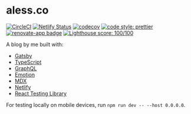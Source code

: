 # aless.co

[![CircleCI](https://circleci.com/gh/alessbell/alessbell/tree/main.svg?style=svg)](https://circleci.com/gh/alessbell/alessbell/tree/main)
[![Netlify Status](https://api.netlify.com/api/v1/badges/4245956d-8b21-4b31-a405-05ca5fa8799a/deploy-status)](https://app.netlify.com/sites/alessia/deploys)
[![codecov](https://codecov.io/gh/alessbell/alessbell/branch/main/graph/badge.svg)](https://codecov.io/gh/alessbell/alessbell)
[![code style: prettier](https://img.shields.io/badge/code_style-prettier-ff69b4.svg?style=flat-round)](https://github.com/prettier/prettier)
[![renovate-app badge][renovate-badge]][renovate-app]
[![Lighthouse score: 100/100](https://lighthouse-badge.appspot.com/?score=100)](https://github.com/ebidel/lighthouse-badge)

[renovate-badge]: https://img.shields.io/badge/renovate-app-blue.svg
[renovate-app]: https://renovateapp.com/

A blog by me built with:

- [Gatsby](https://github.com/gatsbyjs/gatsby)
- [TypeScript](https://www.typescriptlang.org/)
- [GraphQL](https://graphql.org/)
- [Emotion](https://github.com/emotion-js/emotion)
- [MDX](https://github.com/mdx-js/mdx)
- [Netlify](https://netlify.com)
- [React Testing Library](https://github.com/kentcdodds/react-testing-library)

For testing locally on mobile devices, run `npm run dev -- --host 0.0.0.0`.
